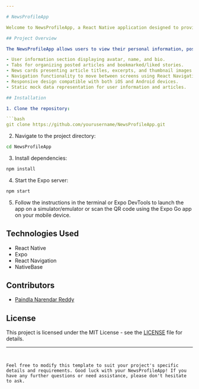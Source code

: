 ```yaml
---

# NewsProfileApp

Welcome to NewsProfileApp, a React Native application designed to provide users with a personalized news profile page similar to Instagram but tailored for a news application. This project utilizes Expo, React Native, and NativeBase to deliver an intuitive and visually appealing user experience.

## Project Overview

The NewsProfileApp allows users to view their personal information, posted articles, and bookmarked or liked news stories. The main features of the application include:

- User information section displaying avatar, name, and bio.
- Tabs for organizing posted articles and bookmarked/liked stories.
- News cards presenting article titles, excerpts, and thumbnail images.
- Navigation functionality to move between screens using React Navigation.
- Responsive design compatible with both iOS and Android devices.
- Static mock data representation for user information and articles.

## Installation

1. Clone the repository:

```bash
git clone https://github.com/yourusername/NewsProfileApp.git
```

2. Navigate to the project directory:

```bash
cd NewsProfileApp
```

3. Install dependencies:

```bash
npm install
```

4. Start the Expo server:

```bash
npm start
```

5. Follow the instructions in the terminal or Expo DevTools to launch the app on a simulator/emulator or scan the QR code using the Expo Go app on your mobile device.


## Technologies Used

- React Native
- Expo
- React Navigation
- NativeBase

## Contributors

- [Paindla Narendar Reddy](https://github.com/yourusername)

## License

This project is licensed under the MIT License - see the [LICENSE](LICENSE) file for details.

---
```


Feel free to modify this template to suit your project's specific details and requirements. Good luck with your NewsProfileApp! If you have any further questions or need assistance, please don't hesitate to ask.